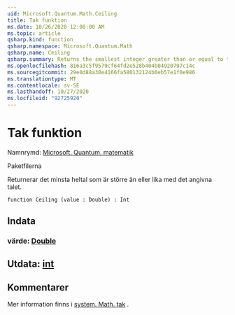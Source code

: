 ```yaml
---
uid: Microsoft.Quantum.Math.Ceiling
title: Tak funktion
ms.date: 10/26/2020 12:00:00 AM
ms.topic: article
qsharp.kind: function
qsharp.namespace: Microsoft.Quantum.Math
qsharp.name: Ceiling
qsharp.summary: Returns the smallest integer greater than or equal to the specified number.
ms.openlocfilehash: 816a3c5f9579cf64fd2e528b404b04920797c14c
ms.sourcegitcommit: 29e0d88a30e4166fa580132124b0eb57e1f0e986
ms.translationtype: MT
ms.contentlocale: sv-SE
ms.lasthandoff: 10/27/2020
ms.locfileid: "92725920"
---
```

# <a name="ceiling-function"></a>Tak funktion

Namnrymd: [Microsoft. Quantum. matematik](xref:Microsoft.Quantum.Math)

Paketfilerna [](https://nuget.org/packages/)


Returnerar det minsta heltal som är större än eller lika med det angivna talet.

```qsharp
function Ceiling (value : Double) : Int
```


## <a name="input"></a>Indata

### <a name="value--double"></a>värde: [Double](xref:microsoft.quantum.lang-ref.double)





## <a name="output--int"></a>Utdata: [int](xref:microsoft.quantum.lang-ref.int)



## <a name="remarks"></a>Kommentarer

Mer information finns i [system. Math. tak](https://docs.microsoft.com/dotnet/api/system.math.ceiling) .